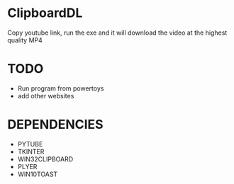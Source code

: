 # ClipboardDL
Copy youtube link, run the exe and it will download the video at the highest quality MP4

# TODO
- Run program from powertoys
- add other websites



# **DEPENDENCIES**
* PYTUBE
* TKINTER
* WIN32CLIPBOARD
* PLYER
* WIN10TOAST
